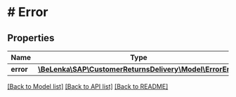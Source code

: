 # # Error

## Properties

Name | Type | Description | Notes
------------ | ------------- | ------------- | -------------
**error** | [**\BeLenka\SAP\CustomerReturnsDelivery\Model\ErrorError**](ErrorError.md) |  |

[[Back to Model list]](../../README.md#models) [[Back to API list]](../../README.md#endpoints) [[Back to README]](../../README.md)
